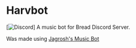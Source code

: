 # Harvbot
[![Discord](https://discordapp.com/api/guilds/524047249408393216/widget.png)]
A music bot for Bread Discord Server.

Was made using [Jagrosh's Music Bot](https://github.com/jagrosh/MusicBot)



